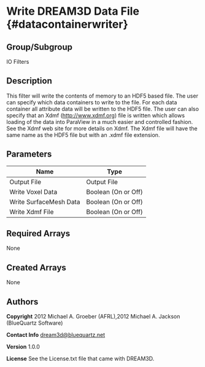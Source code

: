 Write DREAM3D Data File {#datacontainerwriter}
======

## Group/Subgroup ##
IO Filters

## Description ##

This filter will write the contents of memory to an HDF5 based file. The user can specify which data containers to write
to the file. For each data container all attribute data will be written to the HDF5 file. The user can also specify that
an Xdmf (http://www.xdmf.org) file is written which allows loading of the data into ParaView in a much easier and
controlled fashion. See the Xdmf web site for more details on Xdmf. The Xdmf file will have the same name as the HDF5
file but with an .xdmf file extension.


## Parameters ## 

| Name | Type |
|------|------|
| Output File | Output File |
| Write Voxel Data | Boolean (On or Off) |
| Write SurfaceMesh Data | Boolean (On or Off) |
| Write Xdmf File | Boolean (On or Off) |

## Required Arrays ##
None


## Created Arrays ##
None

## Authors ##

**Copyright** 2012 Michael A. Groeber (AFRL),2012 Michael A. Jackson (BlueQuartz Software)

**Contact Info** dream3d@bluequartz.net

**Version** 1.0.0

**License**  See the License.txt file that came with DREAM3D.




